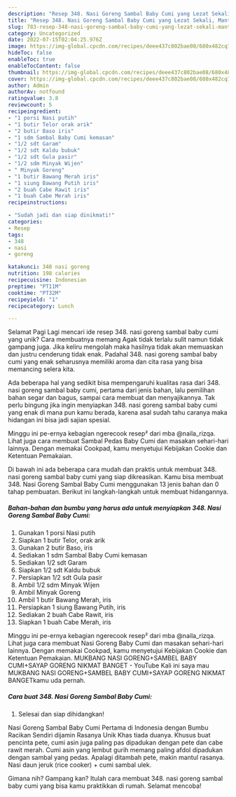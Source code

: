 ```yaml
---
description: "Resep 348. Nasi Goreng Sambal Baby Cumi yang Lezat Sekali, Mantap"
title: "Resep 348. Nasi Goreng Sambal Baby Cumi yang Lezat Sekali, Mantap"
slug: 783-resep-348-nasi-goreng-sambal-baby-cumi-yang-lezat-sekali-mantap
category: Uncategorized
date: 2022-07-15T02:04:25.976Z
image: https://img-global.cpcdn.com/recipes/deee437c802bae08/680x482cq70/348-nasi-goreng-sambal-baby-cumi-foto-resep-utama.jpg
hideToc: false
enableToc: true
enableTocContent: false
thumbnail: https://img-global.cpcdn.com/recipes/deee437c802bae08/680x482cq70/348-nasi-goreng-sambal-baby-cumi-foto-resep-utama.jpg
cover: https://img-global.cpcdn.com/recipes/deee437c802bae08/680x482cq70/348-nasi-goreng-sambal-baby-cumi-foto-resep-utama.jpg
author: Admin
authorAv: notfound
ratingvalue: 3.8
reviewcount: 5
recipeingredient:
- "1 porsi Nasi putih"
- "1 butir Telor orak arik"
- "2 butir Baso iris"
- "1 sdm Sambal Baby Cumi kemasan"
- "1/2 sdt Garam"
- "1/2 sdt Kaldu bubuk"
- "1/2 sdt Gula pasir"
- "1/2 sdm Minyak Wijen"
- " Minyak Goreng"
- "1 butir Bawang Merah iris"
- "1 siung Bawang Putih iris"
- "2 buah Cabe Rawit iris"
- "1 buah Cabe Merah iris"
recipeinstructions:

- "Sudah jadi dan siap dinikmati!"
categories:
- Resep
tags:
- 348
- nasi
- goreng

katakunci: 348 nasi goreng 
nutrition: 198 calories
recipecuisine: Indonesian
preptime: "PT11M"
cooktime: "PT32M"
recipeyield: "1"
recipecategory: Lunch

---
```



Selamat Pagi Lagi mencari ide resep 348. nasi goreng sambal baby cumi yang unik? Cara membuatnya memang Agak tidak terlalu sulit namun tidak gampang juga. Jika keliru mengolah maka hasilnya tidak akan memuaskan dan justru cenderung tidak enak. Padahal 348. nasi goreng sambal baby cumi yang enak seharusnya memiliki aroma dan cita rasa yang bisa memancing selera kita.


Ada beberapa hal yang sedikit bisa mempengaruhi kualitas rasa dari 348. nasi goreng sambal baby cumi, pertama dari jenis bahan, lalu pemilihan bahan segar dan bagus, sampai cara membuat dan menyajikannya. Tak perlu bingung jika ingin menyiapkan 348. nasi goreng sambal baby cumi yang enak di mana pun kamu berada, karena asal sudah tahu caranya maka hidangan ini bisa jadi sajian spesial.

Minggu ini pe-ernya kebagian ngerecook resep² dari mba @naila_rizqa. Lihat juga cara membuat Sambal Pedas Baby Cumi dan masakan sehari-hari lainnya. Dengan memakai Cookpad, kamu menyetujui Kebijakan Cookie dan Ketentuan Pemakaian.


Di bawah ini ada beberapa cara mudah dan praktis untuk membuat 348. nasi goreng sambal baby cumi yang siap dikreasikan. Kamu bisa membuat 348. Nasi Goreng Sambal Baby Cumi menggunakan 13 jenis bahan dan 0 tahap pembuatan. Berikut ini langkah-langkah untuk membuat hidangannya.

<!--inarticleads1-->

##### Bahan-bahan dan bumbu yang harus ada untuk menyiapkan 348. Nasi Goreng Sambal Baby Cumi:

1. Gunakan 1 porsi Nasi putih
1. Siapkan 1 butir Telor, orak arik
1. Gunakan 2 butir Baso, iris
1. Sediakan 1 sdm Sambal Baby Cumi kemasan
1. Sediakan 1/2 sdt Garam
1. Siapkan 1/2 sdt Kaldu bubuk
1. Persiapkan 1/2 sdt Gula pasir
1. Ambil 1/2 sdm Minyak Wijen
1. Ambil  Minyak Goreng
1. Ambil 1 butir Bawang Merah, iris
1. Persiapkan 1 siung Bawang Putih, iris
1. Sediakan 2 buah Cabe Rawit, iris
1. Siapkan 1 buah Cabe Merah, iris


Minggu ini pe-ernya kebagian ngerecook resep² dari mba @naila_rizqa. Lihat juga cara membuat Nasi Goreng Baby Cumi dan masakan sehari-hari lainnya. Dengan memakai Cookpad, kamu menyetujui Kebijakan Cookie dan Ketentuan Pemakaian. MUKBANG NASI GORENG+SAMBEL BABY CUMI+SAYAP GORENG NIKMAT BANGET - YouTube Kali ini saya mau MUKBANG NASI GORENG+SAMBEL BABY CUMI+SAYAP GORENG NIKMAT BANGETkamu uda pernah. 

<!--inarticleads2-->

##### Cara buat 348. Nasi Goreng Sambal Baby Cumi:


1. Selesai dan siap dihidangkan!

Nasi Goreng Sambal Baby Cumi Pertama di Indonesia dengan Bumbu Racikan Sendiri dijamin Rasanya Unik Khas tiada duanya. Khusus buat pencinta pete, cumi asin juga paling pas dipadukan dengan pete dan cabe rawit merah. Cumi asin yang lembut gurih memang paling afdol dipadukan dengan sambal yang pedas. Apalagi ditambah pete, makin mantul rasanya. Nasi daun jeruk (rice cooker) + cumi sambal ulek. 

Gimana nih? Gampang kan? Itulah cara membuat 348. nasi goreng sambal baby cumi yang bisa kamu praktikkan di rumah. Selamat mencoba!

